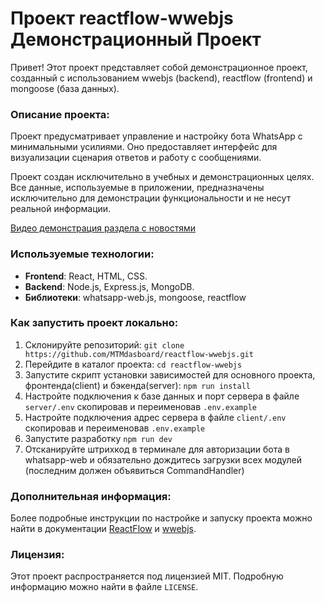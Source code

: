 # Проект reactflow-wwebjs Демонстрационный Проект

Привет! Этот проект представляет собой демонстрационное проект, созданный с использованием wwebjs (backend), reactflow (frontend) и mongoose (база данных).

### Описание проекта:
Проект предусматривает управление и настройку бота WhatsApp с минимальными усилиями. Оно предоставляет интерфейс для визуализации сценария ответов и работу с сообщениями.

Проект создан исключительно в учебных и демонстрационных целях. Все данные, используемые в приложении, предназначены исключительно для демонстрации функциональности и не несут реальной информации.

[Видео демонстрация раздела с новостями](https://youtu.be/2GquwJEvMeA)

### Используемые технологии:

- **Frontend**: React, HTML, CSS.
- **Backend**: Node.js, Express.js, MongoDB.
- **Библиотеки**: whatsapp-web.js, mongoose, reactflow

### Как запустить проект локально:

1. Склонируйте репозиторий: `git clone https://github.com/MTMdasboard/reactflow-wwebjs.git`
2. Перейдите в каталог проекта: `cd reactflow-wwebjs`
3. Запустите скрипт установки зависимостей для основного проекта, фронтенда(client) и бэкенда(server): `npm run install`
4. Настройте подключения к базе данных и порт сервера в файле `server/.env` скопировав и переименовав `.env.example`
5. Настройте подключения адрес сервера в файле `client/.env` скопировав и переименовав `.env.example`
6. Запустите разработку `npm run dev`
7. Отсканируйте штрихкод в терминале для авторизации бота в whatsapp-web и обязательно дождитесь загрузки всех модулей (последним должен объявиться CommandHandler)

### Дополнительная информация:

Более подробные инструкции по настройке и запуску проекта можно найти в документации [ReactFlow](https://reactflow.dev/) и [wwebjs](https://wwebjs.dev/).

### Лицензия:

Этот проект распространяется под лицензией MIT. Подробную информацию можно найти в файле `LICENSE`.

